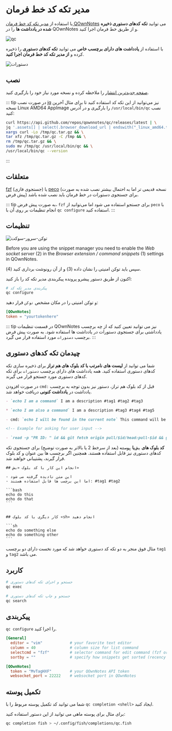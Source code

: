 # مدیر تکه کد خط فرمان

با استفاده از [مدیر تکه کد خط فرمان QOwnNotes](https://github.com/qownnotes/qc) می توانید **تکه کدهای دستوری ذخیره شده در یادداشت ها** را در QOwnNotes و از طریق خط فرمان اجرا کنید.

![qc](/img/qc.png)

با استفاده از **یادداشت های دارای برچسب خاص** می توانید **تکه کدهای دستوری** را ذخیره کرده و **از مدیر تکه کد خط فرمان اجرا کنید**.

![دستورات](/img/commands.png)

## نصب

[صفحه جدیدترین انتشار](https://github.com/qownnotes/qc/releases/latest) را ملاحظه کرده و نسخه مورد نیاز خود را بارگیری کنید.

::: tip
در صورت نصب [jq](https://stedolan.github.io/jq) نیز می‌توانید از این تکه کد استفاده کنید تا برای مثال آخرین نسخه Linux AMD64 AppImage را بارگیری و در آدرس `/usr/local/bin/qc` نصب کنید:

```bash
curl https://api.github.com/repos/qownnotes/qc/releases/latest | \
jq '.assets[] | select(.browser_download_url | endswith("_linux_amd64.tar.gz")) | .browser_download_url' | \
xargs curl -Lo /tmp/qc.tar.gz && \
tar xfz /tmp/qc.tar.gz -C /tmp && \
rm /tmp/qc.tar.gz && \
sudo mv /tmp/qc /usr/local/bin/qc && \
/usr/local/bin/qc --version
```

:::

## متعلقات

[fzf](https://github.com/junegunn/fzf) (جستجوی فازی) یا [peco](https://github.com/peco/peco) (نسخه قدیمی تر اما به احتمال بیشتر نصب شده به صورت پیش فرض) برای جستجوی دستورات در خط فرمان باید نصب شده باشد.

::: tip
به صورت پیش فرض، `fzf` برای جستجو استفاده می شود اما می‌توانید از `peco` با انجام تنظیمات بر روی آن با `qc configure` استفاده کنید.
:::

## تنظیمات

![توکن-سرور-سوکت](/img/socket-server-token.png)

Before you are using the snippet manager you need to enable the _Web socket server_ (2) in the _Browser extension / command snippets_ (1) settings in QOwnNotes.

سپس باید توکن امنیتی را نشان داده (3) و از آن رونوشت برداری کنید (4).

اکنون از طریق دستور پیشرو پرونده پیکربندی مدیر تکه کد را باز کنید:

```bash
# پیکربندی مدیر تکه کد
qc configure
```

و توکن امنیتی را در مکان مشخص `توکن` قرار دهید:

```toml
[QOwnNotes]
token = "yourtokenhere"
```

::: tip
در قسمت تنظیمات QOwnNotes نیز می توانید تعیین کنید که از چه برچسب یادداشتی برای جستجوی دستورات در یادداشت ها استفاده شود. به صورت پیش فرض برچسب `دستورات` مورد استفاده قرار می گیرد.
:::

## چیدمان تکه کدهای دستوری

شما می توانید از **لیست های نامرتب با کد بلوک های هم تراز** برای ذخیره سازی تکه کدهای دستوری استفاده کنید. همه یادداشت های دارای برچسب `دستورات` برای تکه کدهای دستوری مورد جستجو قرار می گیرند.

در صورت افزودن `cmd:` قبل از کد بلوک هم تراز، دستور نیز بدون توجه به برچسب یادداشت در **یادداشت کنونی** دریافت خواهد شد.

```markdown
- `echo I am a command` I am a description #tag1 #tag2 #tag3

* `echo I am also a command` I am a description #tag3 #tag4 #tag5

- cmd: `echo I will be found in the current note` This command will be found in the current note regardless of note tags

<!-- Example for asking for user input -->

- `read -p "PR ID: " id && git fetch origin pull/$id/head:pull-$id && git checkout pull-$id` Ask for pull request ID and checkout pull request
```

**کد بلوک های `بش` یا `پوسته`** (بعد از سرخط 2 یا بالاتر به صورت توضیح) برای جستجوی تکه کدهای دستوری نیز قابل استفاده هستند. همچنین اگر برچسب ها بین عنوان و کد بلوک قرار گیرند، پشتیبانی خواهند شد.

    ## انجام این کار با کد بلوک «بش»

    - این متن نادیده گرفته می شود
    - اما این برچسب ها قابل استفاده هستند: #tag1 #tag2

    ```bash
    echo do this
    echo do that
    ```


    ## کار دیگری با کد بلوک «sh» انجام دهید

    ```sh
    echo do something else
    echo do something other
    ```

مثال فوق منجر به دو تکه کد دستوری خواهد شد که مورد نخست دارای دو برچسب `tag1` و `tag2` می باشد.

## کاربرد

```bash
# جستجو و اجرای تکه کدهای دستوری
qc exec
```

```bash
# جستجو و چاپ تکه کدهای دستوری
qc search
```

## پیکربندی

`qc configure` را اجرا کنید.

```toml
[General]
  editor = "vim"            # your favorite text editor
  column = 40               # column size for list command
  selectcmd = "fzf"         # selector command for edit command (fzf or peco)
  sortby = ""               # specify how snippets get sorted (recency (default), -recency, description, -description, command, -command, output, -output)

[QOwnNotes]
  token = "MvTagHXF"        # your QOwnNotes API token
  websocket_port = 22222    # websocket port in QOwnNotes
```

## تکمیل پوسته

شما می توانید کد تکمیل پوسته مربوط را با `qc completion <shell>` ایجاد کنید.

برای مثال برای پوسته ماهی می توانید از این دستور استفاده کنید:

```bash
qc completion fish > ~/.config/fish/completions/qc.fish
```
